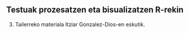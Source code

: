 ## Testuak prozesatzen eta bisualizatzen R-rekin

3. Tailerreko materiala Itziar Gonzalez-Dios-en eskutik.
